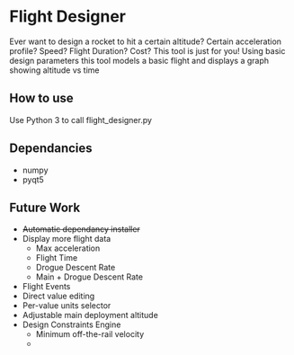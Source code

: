 # Flight Designer

Ever want to design a rocket to hit a certain altitude? Certain acceleration profile? Speed? Flight Duration? Cost? This tool is just for you! Using basic design parameters this tool models a basic flight and displays a graph showing altitude vs time

## How to use

Use Python 3 to call flight_designer.py

## Dependancies

* numpy
* pyqt5

## Future Work

* ~~Automatic dependancy installer~~
* Display more flight data
  * Max acceleration
  * Flight Time
  * Drogue Descent Rate
  * Main + Drogue Descent Rate
* Flight Events
* Direct value editing
* Per-value units selector
* Adjustable main deployment altitude
* Design Constraints Engine
  * Minimum off-the-rail velocity
  * 